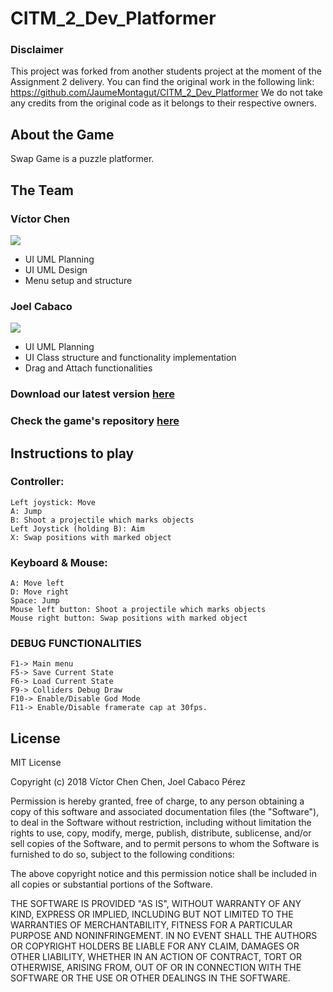 ﻿# CITM_2_Dev_Platformer

### Disclaimer
This project was forked from another students project at the moment of the Assignment 2 delivery. 
You can find the original work in the following link: https://github.com/JaumeMontagut/CITM_2_Dev_Platformer
We do not take any credits from the original code as it belongs to their respective owners.

## About the Game 
Swap Game is a puzzle platformer.

## The Team
### Víctor Chen
![](http://i.imgur.com/AZKuqnw.png)

 - UI UML Planning
 - UI UML Design
 - Menu setup and structure

### Joel Cabaco
![](https://i.imgur.com/IDu18wy.png)
 
 - UI UML Planning
 - UI Class structure and functionality implementation
 - Drag and Attach functionalities

	
### Download our latest version [here](https://github.com/dynamiczero99/CITM_2_Dev_Platformer/releases)
### Check the game's repository [here](https://github.com/dynamiczero99/CITM_2_Dev_Platformer)

## Instructions to play

### Controller:
	Left joystick: Move
	A: Jump
	B: Shoot a projectile which marks objects
	Left Joystick (holding B): Aim
	X: Swap positions with marked object
	
### Keyboard & Mouse:
	A: Move left
	D: Move right
	Space: Jump
	Mouse left button: Shoot a projectile which marks objects
	Mouse right button: Swap positions with marked object
	
### DEBUG FUNCTIONALITIES
	
	F1-> Main menu
	F5-> Save Current State
	F6-> Load Current State
	F9-> Colliders Debug Draw
	F10-> Enable/Disable God Mode
	F11-> Enable/Disable framerate cap at 30fps.
	
## License
MIT License

Copyright (c) 2018 Víctor Chen Chen, Joel Cabaco Pérez

Permission is hereby granted, free of charge, to any person obtaining a copy
of this software and associated documentation files (the "Software"), to deal
in the Software without restriction, including without limitation the rights
to use, copy, modify, merge, publish, distribute, sublicense, and/or sell
copies of the Software, and to permit persons to whom the Software is
furnished to do so, subject to the following conditions:

The above copyright notice and this permission notice shall be included in all
copies or substantial portions of the Software.

THE SOFTWARE IS PROVIDED "AS IS", WITHOUT WARRANTY OF ANY KIND, EXPRESS OR
IMPLIED, INCLUDING BUT NOT LIMITED TO THE WARRANTIES OF MERCHANTABILITY,
FITNESS FOR A PARTICULAR PURPOSE AND NONINFRINGEMENT. IN NO EVENT SHALL THE
AUTHORS OR COPYRIGHT HOLDERS BE LIABLE FOR ANY CLAIM, DAMAGES OR OTHER
LIABILITY, WHETHER IN AN ACTION OF CONTRACT, TORT OR OTHERWISE, ARISING FROM,
OUT OF OR IN CONNECTION WITH THE SOFTWARE OR THE USE OR OTHER DEALINGS IN THE
SOFTWARE.
